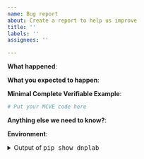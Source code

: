 ```yaml
---
name: Bug report
about: Create a report to help us improve
title: ''
labels: ''
assignees: ''

---
```


<!-- Please include a self-contained copy-pastable example that generates the issue if possible.

Please be concise with code posted. See guidelines below on how to provide a good bug report:

- Craft Minimal Bug Reports: http://matthewrocklin.com/blog/work/2018/02/28/minimal-bug-reports
- Minimal Complete Verifiable Examples: https://stackoverflow.com/help/mcve

Bug reports that follow these guidelines are easier to diagnose, and so are often handled much more quickly.
-->

**What happened**:

**What you expected to happen**:

**Minimal Complete Verifiable Example**:

```python
# Put your MCVE code here
```

**Anything else we need to know?**:

**Environment**:

<details><summary>Output of <tt>pip show dnplab</tt></summary>

<!-- Paste the output of pip show dnplab here -->


</details>
